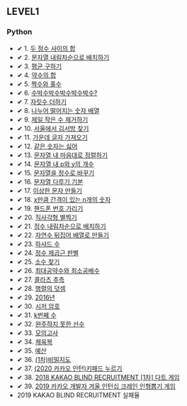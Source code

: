 ## LEVEL1

### Python <br>

 - ✔ 1. [두 정수 사이의 합](https://github.com/Juyoung4/StudyAlgorithm/blob/master/Programmers/LEVEL1/1.py) <br>
 - ✔ 2. [문자열 내림차순으로 배치하기](https://github.com/Juyoung4/StudyAlgorithm/blob/master/Programmers/LEVEL1/2.py) <br>
 - ✔ 3. [평균 구하기](https://github.com/Juyoung4/StudyAlgorithm/blob/master/Programmers/LEVEL1/3.py) <br>
 - ✔ 4. [약수의 합](https://github.com/Juyoung4/StudyAlgorithm/blob/master/Programmers/LEVEL1/4.py) <br>
 - ✔ 5. [짝수와 홀수](https://github.com/Juyoung4/StudyAlgorithm/blob/master/Programmers/LEVEL1/5.py) <br>
 - ✔ 6. [수박수박수박수박수박수?](https://github.com/Juyoung4/StudyAlgorithm/blob/master/Programmers/LEVEL1/6.py) <br>
 - ✔ 7. [자릿수 더하기](https://github.com/Juyoung4/StudyAlgorithm/blob/master/Programmers/LEVEL1/7.py) <br>
 - ✔ 8. [나누어 떨어지는 숫자 배열](https://github.com/Juyoung4/StudyAlgorithm/blob/master/Programmers/LEVEL1/8.py) <br>
 - ✔ 9. [제일 작은 수 제거하기](https://github.com/Juyoung4/StudyAlgorithm/blob/master/Programmers/LEVEL1/9.py) <br>
 - ✔ 10. [서울에서 김서방 찾기](https://github.com/Juyoung4/StudyAlgorithm/blob/master/Programmers/LEVEL1/10.py) <br>
 - ✔ 11. [가운데 글자 가져오기](https://github.com/Juyoung4/StudyAlgorithm/blob/master/Programmers/LEVEL1/11.py) <br>
 - ✔ 12. [같은 숫자는 싫어](https://github.com/Juyoung4/StudyAlgorithm/blob/master/Programmers/LEVEL1/12.py) <br>
 - ✔ 13. [문자열 내 마음대로 정렬하기](https://github.com/Juyoung4/StudyAlgorithm/blob/master/Programmers/LEVEL1/13.py) <br>
 - ✔ 14. [문자열 내 p와 y의 개수](https://github.com/Juyoung4/StudyAlgorithm/blob/master/Programmers/LEVEL1/14.py) <br>
 - ✔ 15. [문자열을 정수로 바꾸기](https://github.com/Juyoung4/StudyAlgorithm/blob/master/Programmers/LEVEL1/15.py) <br>
 - ✔ 16. [문자열 다루기 기본](https://github.com/Juyoung4/StudyAlgorithm/blob/master/Programmers/LEVEL1/16.py) <br>
 - ✔ 17. [이상한 문자 만들기](https://github.com/Juyoung4/StudyAlgorithm/blob/master/Programmers/LEVEL1/17.py) <br>
 - ✔ 18. [x만큼 간격이 있는 n개의 숫자](https://github.com/Juyoung4/StudyAlgorithm/blob/master/Programmers/LEVEL1/18.py) <br>
 - ✔ 19. [핸드폰 번호 가리기](https://github.com/Juyoung4/StudyAlgorithm/blob/master/Programmers/LEVEL1/19.py) <br>
 - ✔ 20. [직사각형 별찍기](https://github.com/Juyoung4/StudyAlgorithm/blob/master/Programmers/LEVEL1/20.py) <br>
 - ✔ 21. [정수 내림차순으로 배치하기](https://github.com/Juyoung4/StudyAlgorithm/blob/master/Programmers/LEVEL1/21.py) <br>
 - ✔ 22. [자연수 뒤집어 배열로 만들기](https://github.com/Juyoung4/StudyAlgorithm/blob/master/Programmers/LEVEL1/22.py) <br>
 - ✔ 23. [하샤드 수](https://github.com/Juyoung4/StudyAlgorithm/blob/master/Programmers/LEVEL1/23.py) <br>
 - ✔ 24. [정수 제곱근 판별](https://github.com/Juyoung4/StudyAlgorithm/blob/master/Programmers/LEVEL1/24.py) <br>
 - ✔ 25. [소수 찾기](https://github.com/Juyoung4/StudyAlgorithm/blob/master/Programmers/LEVEL1/25.py) <br>
 - ✔ 26. [최대공약수와 최소공배수](https://github.com/Juyoung4/StudyAlgorithm/blob/master/Programmers/LEVEL1/26.py) <br>
 - ✔ 27. [콜라츠 추측](https://github.com/Juyoung4/StudyAlgorithm/blob/master/Programmers/LEVEL1/27.py) <br>
 - ✔ 28. [행렬의 덧셈](https://github.com/Juyoung4/StudyAlgorithm/blob/master/Programmers/LEVEL1/28.py) <br>
 - ✔ 29. [2016년](https://github.com/Juyoung4/StudyAlgorithm/blob/master/Programmers/LEVEL1/29.py) <br>
 - ✔ 30. [시저 암호](https://github.com/Juyoung4/StudyAlgorithm/blob/master/Programmers/LEVEL1/30.py) <br>
 - ✔ 31. [k번째 수](https://github.com/Juyoung4/StudyAlgorithm/blob/master/Programmers/LEVEL1/31.py) <br>
 - ✔ 32. [완주하지 못한 선수](https://github.com/Juyoung4/StudyAlgorithm/blob/master/Programmers/LEVEL1/32.py) <br>
 - ✔ 33. [모의고사](https://github.com/Juyoung4/StudyAlgorithm/blob/master/Programmers/LEVEL1/33.py) <br>
 - ✔ 34. [체육복](https://github.com/Juyoung4/StudyAlgorithm/blob/master/Programmers/LEVEL1/34.py) <br>
 - ✔ 35. [예산](https://github.com/Juyoung4/StudyAlgorithm/blob/master/Programmers/LEVEL1/35.py) <br>
 - ✔ 36. [(1차)비밀지도](https://github.com/Juyoung4/StudyAlgorithm/blob/master/Programmers/LEVEL1/36.py) <br>
 - ✔ 37. [(2020 카카오 인턴)키패드 누르기](https://github.com/Juyoung4/StudyAlgorithm/blob/master/Programmers/LEVEL1/37.py) <br>
 - ✔ 38. [2018 KAKAO BLIND RECRUITMENT [1차] 다트 게임](https://github.com/Juyoung4/StudyAlgorithm/blob/master/Programmers/LEVEL1/38.py) <br>
 - ✔ 39. [2019 카카오 개발자 겨울 인턴십 크레인 인형뽑기 게임](https://github.com/Juyoung4/StudyAlgorithm/blob/master/Programmers/LEVEL1/39.py) <br>
 - 2019 KAKAO BLIND RECRUITMENT 실패율 <br>
